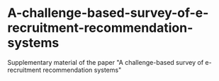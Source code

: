 # A-challenge-based-survey-of-e-recruitment-recommendation-systems
Supplementary material of the paper "A challenge-based survey of e-recruitment recommendation systems"
